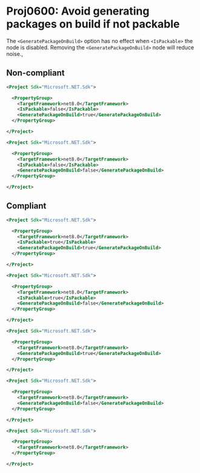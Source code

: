 # Proj0600: Avoid generating packages on build if not packable
The `<GeneratePackageOnBuild>` option has no effect
when `<IsPackable>` the node is disabled.
Removing the `<GeneratePackageOnBuild>`
node will reduce noise.,

## Non-compliant
``` xml
<Project Sdk="Microsoft.NET.Sdk">

  <PropertyGroup>
    <TargetFramework>net8.0</TargetFramework>
    <IsPackable>false</IsPackable>
    <GeneratePackageOnBuild>true</GeneratePackageOnBuild>
  </PropertyGroup>

</Project>
```

``` xml
<Project Sdk="Microsoft.NET.Sdk">

  <PropertyGroup>
    <TargetFramework>net8.0</TargetFramework>
    <IsPackable>false</IsPackable>
    <GeneratePackageOnBuild>false</GeneratePackageOnBuild>
  </PropertyGroup>

</Project>
```

## Compliant
``` xml
<Project Sdk="Microsoft.NET.Sdk">

  <PropertyGroup>
    <TargetFramework>net8.0</TargetFramework>
    <IsPackable>true</IsPackable>
    <GeneratePackageOnBuild>true</GeneratePackageOnBuild>
  </PropertyGroup>

</Project>
```

``` xml
<Project Sdk="Microsoft.NET.Sdk">

  <PropertyGroup>
    <TargetFramework>net8.0</TargetFramework>
    <IsPackable>true</IsPackable>
    <GeneratePackageOnBuild>false</GeneratePackageOnBuild>
  </PropertyGroup>

</Project>
```

``` xml
<Project Sdk="Microsoft.NET.Sdk">

  <PropertyGroup>
    <TargetFramework>net8.0</TargetFramework>
    <GeneratePackageOnBuild>true</GeneratePackageOnBuild>
  </PropertyGroup>

</Project>
```

``` xml
<Project Sdk="Microsoft.NET.Sdk">

  <PropertyGroup>
    <TargetFramework>net8.0</TargetFramework>
    <GeneratePackageOnBuild>false</GeneratePackageOnBuild>
  </PropertyGroup>

</Project>
```

``` xml
<Project Sdk="Microsoft.NET.Sdk">

  <PropertyGroup>
    <TargetFramework>net8.0</TargetFramework>
  </PropertyGroup>

</Project>
```
